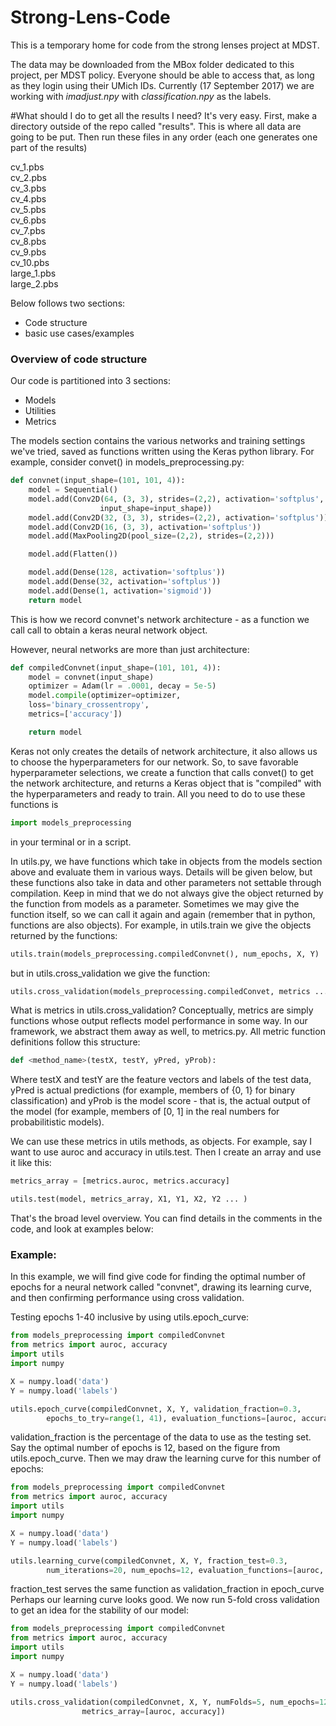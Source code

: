 # Strong-Lens-Code
This is a temporary home for code from the strong lenses project at MDST.

The data may be downloaded from the MBox folder dedicated to this project, per MDST policy. Everyone should be able to access that, as long as they login using their UMich IDs. Currently (17 September 2017) we are working with *imadjust.npy* with *classification.npy* as the labels.

#What should I do to get all the results I need?
It's very easy. First, make a directory outside of the repo called "results". This is where all data are going to be put. Then run
these files in any order (each one generates one part of the results)

cv_1.pbs  
cv_2.pbs  
cv_3.pbs  
cv_4.pbs  
cv_5.pbs  
cv_6.pbs  
cv_7.pbs  
cv_8.pbs  
cv_9.pbs  
cv_10.pbs  
large_1.pbs  
large_2.pbs  

Below follows two sections:
* Code structure
* basic use cases/examples


### Overview of code structure
Our code is partitioned into 3 sections:
* Models
* Utilities
* Metrics

The models section contains the various networks and training settings 
we've tried, saved as functions written using the Keras python library.
For example, consider convet() in models_preprocessing.py:

```python
def convnet(input_shape=(101, 101, 4)):
	model = Sequential()
	model.add(Conv2D(64, (3, 3), strides=(2,2), activation='softplus',
					input_shape=input_shape))
	model.add(Conv2D(32, (3, 3), strides=(2,2), activation='softplus'))
	model.add(Conv2D(16, (3, 3), activation='softplus'))
	model.add(MaxPooling2D(pool_size=(2,2), strides=(2,2)))

	model.add(Flatten())

	model.add(Dense(128, activation='softplus'))
	model.add(Dense(32, activation='softplus'))
	model.add(Dense(1, activation='sigmoid'))
	return model
```

This is how we record convnet's network architecture - as a function we call call
to obtain a keras neural network object.

However, neural networks are more than just architecture:

```python
def compiledConvnet(input_shape=(101, 101, 4)):
	model = convnet(input_shape)
	optimizer = Adam(lr = .0001, decay = 5e-5)
	model.compile(optimizer=optimizer,
	loss='binary_crossentropy',
	metrics=['accuracy'])

	return model
```

Keras not only creates the details of network architecture, it also allows us to
choose the hyperparameters for our network. So, to save favorable hyperparameter
selections, we create a function that calls convet() to get the network
architecture, and returns a Keras object that is "compiled" with the hyperparameters
and ready to train. All you need to do to use these functions is
```python
import models_preprocessing
```
in your terminal or in a script.


In utils.py, we have functions which take in objects from the models section above
and evaluate them in various ways. Details will be given below, but these functions
also take in data and other parameters not settable through compilation. Keep
in mind that we do not always give the object returned by the function from models
as a parameter. Sometimes we may give the function itself, so we can call it again
and again (remember that in python, functions are also objects).
For example, in utils.train we give the objects returned by the functions:
```python
utils.train(models_preprocessing.compiledConvnet(), num_epochs, X, Y)
```
but in utils.cross_validation we give the function:
```python
utils.cross_validation(models_preprocessing.compiledConvet, metrics ... ...)
```

What is metrics in utils.cross_validation? Conceptually, metrics are simply functions
whose output reflects model performance in some way. In our framework, we abstract
them away as well, to metrics.py. All metric function definitions follow this
structure:
```python
def <method_name>(testX, testY, yPred, yProb):
```
Where testX and testY are the feature vectors and labels of the test data,
yPred is actual predictions (for example, members of {0, 1} for binary classification)
and yProb is the model score - that is, the actual output of the model (for example,
members of [0, 1] in the real numbers for probabilitistic models).

We can use these metrics in utils methods, as objects. For example, say I want to use
auroc and accuracy in utils.test. Then I create an array and use it like this:
```python
metrics_array = [metrics.auroc, metrics.accuracy]

utils.test(model, metrics_array, X1, Y1, X2, Y2 ... )
```

That's the broad level overview. You can find details in the comments
in the code, and look at examples below:

### Example:

In this example, we will find give code for finding the optimal number of epochs
for a neural network called "convnet", drawing its learning curve, and then
confirming performance using cross validation.

Testing epochs 1-40 inclusive by using utils.epoch_curve:
```python
from models_preprocessing import compiledConvnet
from metrics import auroc, accuracy
import utils
import numpy

X = numpy.load('data')
Y = numpy.load('labels')

utils.epoch_curve(compiledConvnet, X, Y, validation_fraction=0.3,
		epochs_to_try=range(1, 41), evaluation_functions=[auroc, accuracy])
```
validation_fraction is the percentage of the data to use as the testing set.
Say the optimal number of epochs is 12, based on the figure from 
utils.epoch_curve. Then we may draw the learning curve for this number of epochs:
```python
from models_preprocessing import compiledConvnet
from metrics import auroc, accuracy
import utils
import numpy

X = numpy.load('data')
Y = numpy.load('labels')

utils.learning_curve(compiledConvnet, X, Y, fraction_test=0.3,
		num_iterations=20, num_epochs=12, evaluation_functions=[auroc, accuracy])
```
fraction_test serves the same function as validation_fraction in epoch_curve
Perhaps our learning curve looks good. We now run 5-fold cross validation to get
an idea for the stability of our model:
```python
from models_preprocessing import compiledConvnet
from metrics import auroc, accuracy
import utils
import numpy

X = numpy.load('data')
Y = numpy.load('labels')

utils.cross_validation(compiledConvnet, X, Y, numFolds=5, num_epochs=12,
				metrics_array=[auroc, accuracy])
```
